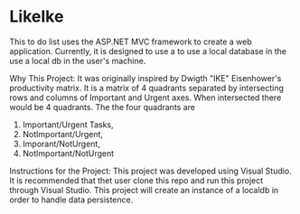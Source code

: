 # LikeIke

This to do list uses the ASP.NET MVC framework to create a web application. Currently, it is designed to use a to use a local 
database in the use a local db in the user's machine.

Why This Project:
It was originally inspired by Dwigth "IKE" Eisenhower's productivity matrix. It is a matrix of 4 quadrants separated by intersecting rows
and columns of Important and Urgent axes. When intersected there would be 4 quadrants. The the four quadrants are 
1) Important/Urgent Tasks, 
2) NotImportant/Urgent, 
3) Imporant/NotUrgent,
4) NotImportant/NotUrgent

Instructions for the Project:
This project was developed using Visual Studio. It is recommended that thet user clone this repo and run this project through Visual
Studio. This project will create an instance of a localdb in order to handle data persistence.
